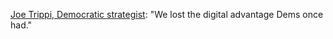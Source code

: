 <a href="https://twitter.com/JoeTrippi/status/1222490071410053120">Joe Trippi, Democratic strategist</a>: "We lost the digital advantage Dems once had."

